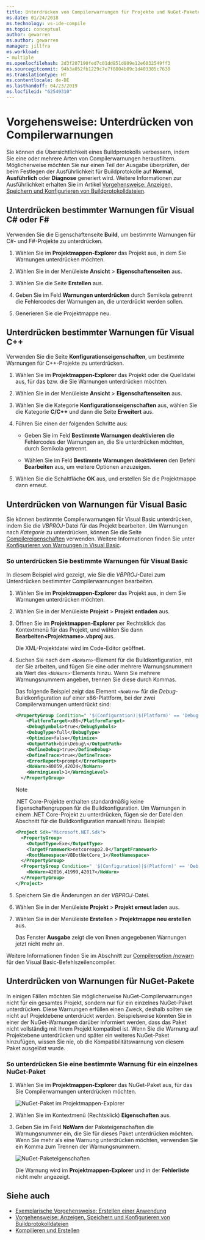 ```yaml
---
title: Unterdrücken von Compilerwarnungen für Projekte und NuGet-Pakete
ms.date: 01/24/2018
ms.technology: vs-ide-compile
ms.topic: conceptual
author: gewarren
ms.author: gewarren
manager: jillfra
ms.workload:
- multiple
ms.openlocfilehash: 2d3f207190fed7c01dd851d809e12e6032549ff3
ms.sourcegitcommit: 94b3a052fb1229c7e7f8804b09c1d403385c7630
ms.translationtype: HT
ms.contentlocale: de-DE
ms.lasthandoff: 04/23/2019
ms.locfileid: "62549310"
---
```

# <a name="how-to-suppress-compiler-warnings"></a>Vorgehensweise: Unterdrücken von Compilerwarnungen

Sie können die Übersichtlichkeit eines Buildprotokolls verbessern, indem Sie eine oder mehrere Arten von Compilerwarnungen herausfiltern. Möglicherweise möchten Sie nur einen Teil der Ausgabe überprüfen, der beim Festlegen der Ausführlichkeit für Buildprotokolle auf **Normal**, **Ausführlich** oder **Diagnose** generiert wird. Weitere Informationen zur Ausführlichkeit erhalten Sie im Artikel [Vorgehensweise: Anzeigen, Speichern und Konfigurieren von Buildprotokolldateien](../ide/how-to-view-save-and-configure-build-log-files.md).

## <a name="suppress-specific-warnings-for-visual-c-or-f"></a>Unterdrücken bestimmter Warnungen für Visual C# oder F\#

Verwenden Sie die Eigenschaftenseite **Build**, um bestimmte Warnungen für C#- und F#-Projekte zu unterdrücken.

1. Wählen Sie im **Projektmappen-Explorer** das Projekt aus, in dem Sie Warnungen unterdrücken möchten.

1. Wählen Sie in der Menüleiste **Ansicht** >  **Eigenschaftenseiten** aus.

1. Wählen Sie die Seite **Erstellen** aus.

1. Geben Sie im Feld **Warnungen unterdrücken** durch Semikola getrennt die Fehlercodes der Warnungen an, die unterdrückt werden sollen.

1. Generieren Sie die Projektmappe neu.

## <a name="suppress-specific-warnings-for-visual-c"></a>Unterdrücken bestimmter Warnungen für Visual C++

Verwenden Sie die Seite **Konfigurationseigenschaften**, um bestimmte Warnungen für C++-Projekte zu unterdrücken.

1. Wählen Sie im **Projektmappen-Explorer** das Projekt oder die Quelldatei aus, für das bzw. die Sie Warnungen unterdrücken möchten.

1. Wählen Sie in der Menüleiste **Ansicht** >  **Eigenschaftenseiten** aus.

1. Wählen Sie die Kategorie **Konfigurationseigenschaften** aus, wählen Sie die Kategorie **C/C++** und dann die Seite **Erweitert** aus.

1. Führen Sie einen der folgenden Schritte aus:

    - Geben Sie im Feld **Bestimmte Warnungen deaktivieren** die Fehlercodes der Warnungen an, die Sie unterdrücken möchten, durch Semikola getrennt.

    - Wählen Sie im Feld **Bestimmte Warnungen deaktivieren** den Befehl **Bearbeiten** aus, um weitere Optionen anzuzeigen.

1. Wählen Sie die Schaltfläche **OK** aus, und erstellen Sie die Projektmappe dann erneut.

## <a name="suppress-warnings-for-visual-basic"></a>Unterdrücken von Warnungen für Visual Basic

Sie können bestimmte Compilerwarnungen für Visual Basic unterdrücken, indem Sie die *VBPROJ*-Datei für das Projekt bearbeiten. Um Warnungen nach *Kategorie* zu unterdrücken, können Sie die Seite [Compilereigenschaften](../ide/reference/compile-page-project-designer-visual-basic.md) verwenden. Weitere Informationen finden Sie unter [Konfigurieren von Warnungen in Visual Basic](../ide/configuring-warnings-in-visual-basic.md).

### <a name="to-suppress-specific-warnings-for-visual-basic"></a>So unterdrücken Sie bestimmte Warnungen für Visual Basic

In diesem Beispiel wird gezeigt, wie Sie die *VBPROJ*-Datei zum Unterdrücken bestimmter Compilerwarnungen bearbeiten.

1. Wählen Sie im **Projektmappen-Explorer** das Projekt aus, in dem Sie Warnungen unterdrücken möchten.

1. Wählen Sie in der Menüleiste **Projekt** > **Projekt entladen** aus.

1. Öffnen Sie im **Projektmappen-Explorer** per Rechtsklick das Kontextmenü für das Projekt, und wählen Sie dann **Bearbeiten\<Projektname>.vbproj** aus.

    Die XML-Projektdatei wird im Code-Editor geöffnet.

1. Suchen Sie nach dem `<NoWarn>`-Element für die Buildkonfiguration, mit der Sie arbeiten, und fügen Sie eine oder mehrere Warnungsnummern als Wert des `<NoWarn>`-Elements hinzu. Wenn Sie mehrere Warnungsnummern angeben, trennen Sie diese durch Kommas.

     Das folgende Beispiel zeigt das Element `<NoWarn>` für die *Debug*-Buildkonfiguration auf einer x86-Plattform, bei der zwei Compilerwarnungen unterdrückt sind:

    ```xml
    <PropertyGroup Condition=" '$(Configuration)|$(Platform)' == 'Debug|x86' ">
        <PlatformTarget>x86</PlatformTarget>
        <DebugSymbols>true</DebugSymbols>
        <DebugType>full</DebugType>
        <Optimize>false</Optimize>
        <OutputPath>bin\Debug\</OutputPath>
        <DefineDebug>true</DefineDebug>
        <DefineTrace>true</DefineTrace>
        <ErrorReport>prompt</ErrorReport>
        <NoWarn>40059,42024</NoWarn>
        <WarningLevel>1</WarningLevel>
      </PropertyGroup>
    ```

   > [!NOTE]
   > .NET Core-Projekte enthalten standardmäßig keine Eigenschaftengruppen für die Buildkonfiguration. Um Warnungen in einem .NET Core-Projekt zu unterdrücken, fügen sie der Datei den Abschnitt für die Buildkonfiguration manuell hinzu. Beispiel:
   >
   > ```xml
   > <Project Sdk="Microsoft.NET.Sdk">
   >   <PropertyGroup>
   >     <OutputType>Exe</OutputType>
   >     <TargetFramework>netcoreapp2.0</TargetFramework>
   >     <RootNamespace>VBDotNetCore_1</RootNamespace>
   >   </PropertyGroup>
   >   <PropertyGroup Condition=" '$(Configuration)|$(Platform)' == 'Debug|AnyCPU' ">
   >     <NoWarn>42016,41999,42017</NoWarn>
   >   </PropertyGroup>
   > </Project>
   > ```

1. Speichern Sie die Änderungen an der *VBPROJ*-Datei.

1. Wählen Sie in der Menüleiste **Projekt** > **Projekt erneut laden** aus.

1. Wählen Sie in der Menüleiste **Erstellen** > **Projektmappe neu erstellen** aus.

    Das Fenster **Ausgabe** zeigt die von Ihnen angegebenen Warnungen jetzt nicht mehr an.

Weitere Informationen finden Sie im Abschnitt zur [Compileroption /nowarn](/dotnet/visual-basic/reference/command-line-compiler/nowarn) für den Visual Basic-Befehlszeilencompiler.

## <a name="suppress-warnings-for-nuget-packages"></a>Unterdrücken von Warnungen für NuGet-Pakete

In einigen Fällen möchten Sie möglicherweise NuGet-Compilerwarnungen nicht für ein gesamtes Projekt, sondern nur für ein einzelnes NuGet-Paket unterdrücken. Diese Warnungen erfüllen einen Zweck, deshalb sollten sie nicht auf Projektebene unterdrückt werden. Beispielsweise könnten Sie in einer der NuGet-Warnungen darüber informiert werden, dass das Paket nicht vollständig mit Ihrem Projekt kompatibel ist. Wenn Sie die Warnung auf Projektebene unterdrücken und später ein weiteres NuGet-Paket hinzufügen, wissen Sie nie, ob die Kompatibilitätswarnung von diesem Paket ausgelöst wurde.

### <a name="to-suppress-a-specific-warning-for-a-single-nuget-package"></a>So unterdrücken Sie eine bestimmte Warnung für ein einzelnes NuGet-Paket

1. Wählen Sie im **Projektmappen-Explorer** das NuGet-Paket aus, für das Sie Compilerwarnungen unterdrücken möchten.

   ![NuGet-Paket im Projektmappen-Explorer](media/nuget-package-with-warning.png)

1. Wählen Sie im Kontextmenü (Rechtsklick) **Eigenschaften** aus.

1. Geben Sie im Feld **NoWarn** der Paketeigenschaften die Warnungsnummer ein, die Sie für dieses Paket unterdrücken möchten. Wenn Sie mehr als eine Warnung unterdrücken möchten, verwenden Sie ein Komma zum Trennen der Warnungsnummern.

   ![NuGet-Paketeigenschaften](media/nuget-properties-nowarn.png)

   Die Warnung wird im **Projektmappen-Explorer** und in der **Fehlerliste** nicht mehr angezeigt.

## <a name="see-also"></a>Siehe auch

- [Exemplarische Vorgehensweise: Erstellen einer Anwendung](../ide/walkthrough-building-an-application.md)
- [Vorgehensweise: Anzeigen, Speichern und Konfigurieren von Buildprotokolldateien](../ide/how-to-view-save-and-configure-build-log-files.md)
- [Kompilieren und Erstellen](../ide/compiling-and-building-in-visual-studio.md)